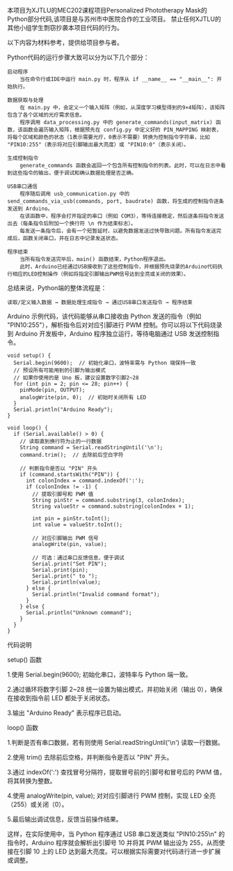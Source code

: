 本项目为XJTLU的MEC202课程项目Personalized Phototherapy Mask的Python部分代码,该项目是与苏州市中医院合作的工业项目。
禁止任何XJTLU的其他小组学生剽窃抄袭本项目代码的行为。

以下内容为材料参考，提供给项目参与者。

Python代码的运行步骤大致可以分为以下几个部分：

    启动程序
        当在命令行或IDE中运行 main.py 时，程序从 if __name__ == "__main__": 开始执行。

    数据获取与处理
        在 main.py 中，会定义一个输入矩阵（例如，从深度学习模型得到的9×4矩阵），该矩阵包含了各个区域的光疗需求信息。
        程序调用 data_processing.py 中的 generate_commands(input_matrix) 函数，该函数会遍历输入矩阵，根据预先在 config.py 中定义好的 PIN_MAPPING 映射表，将每个区域和颜色的状态（1表示需要光疗，0表示不需要）转换为控制指令字符串，比如 "PIN10:255"（表示将对应引脚输出最大亮度）或 "PIN10:0"（表示关闭）。

    生成控制指令
        generate_commands 函数会返回一个包含所有控制指令的列表。此时，可以在日志中看到这些指令的输出，便于调试和确认数据处理是否正确。

    USB串口通信
        程序随后调用 usb_communication.py 中的 send_commands_via_usb(commands, port, baudrate) 函数，将生成的控制指令逐条发送到 Arduino。
        在该函数中，程序会打开指定的串口（例如 COM3），等待连接稳定，然后逐条将指令发送出去（每条指令后附加一个换行符 \n 作为结束标志）。
        每发送一条指令后，会有一个短暂延时，以避免数据发送过快导致问题。所有指令发送完成后，函数关闭串口，并在日志中记录发送状态。

    程序结束
        当所有指令发送完毕后，main() 函数结束，Python程序退出。
        此时，Arduino已经通过USB接收到了这些控制指令，并根据预先烧录的Arduino代码执行相应的LED控制操作（例如将指定引脚输出PWM信号达到全亮或关闭的效果）。

总结来说，Python端的整体流程是：

    读取/定义输入数据 → 数据处理生成指令 → 通过USB串口发送指令 → 程序结束

 Arduino 示例代码，该代码能够从串口接收由 Python 发送的指令（例如 "PIN10:255"），解析指令后对对应引脚进行 PWM 控制。你可以将以下代码烧录到 Arduino 开发板中，Arduino 程序独立运行，等待电脑通过 USB 发送控制指令。

    void setup() {
      Serial.begin(9600);  // 初始化串口，波特率需与 Python 端保持一致
      // 预设所有可能用到的引脚为输出模式
      // 如果你使用的是 Uno 板，建议设置数字引脚2~28
      for (int pin = 2; pin <= 28; pin++) {
        pinMode(pin, OUTPUT);
        analogWrite(pin, 0);  // 初始时关闭所有 LED
      }
      Serial.println("Arduino Ready");
    }

    void loop() {
      if (Serial.available() > 0) {
        // 读取直到换行符为止的一行数据
        String command = Serial.readStringUntil('\n');
        command.trim();  // 去除前后空白字符

        // 判断指令是否以 "PIN" 开头
        if (command.startsWith("PIN")) {
          int colonIndex = command.indexOf(':');
          if (colonIndex != -1) {
            // 提取引脚号和 PWM 值
            String pinStr = command.substring(3, colonIndex);
            String valueStr = command.substring(colonIndex + 1);
        
            int pin = pinStr.toInt();
            int value = valueStr.toInt();
        
            // 对应引脚输出 PWM 信号
            analogWrite(pin, value);
        
            // 可选：通过串口反馈信息，便于调试
            Serial.print("Set PIN");
            Serial.print(pin);
            Serial.print(" to ");
            Serial.println(value);
          } else {
            Serial.println("Invalid command format");
          }
        } else {
          Serial.println("Unknown command");
        }
      }
    }

代码说明

setup() 函数

1.使用 Serial.begin(9600); 初始化串口，波特率与 Python 端一致。

2.通过循环将数字引脚 2~28 统一设置为输出模式，并初始关闭（输出 0），确保在接收到指令前 LED 都处于关闭状态。

3.输出 "Arduino Ready" 表示程序已启动。


loop() 函数

1.判断是否有串口数据，若有则使用 Serial.readStringUntil('\n') 读取一行数据。

2.使用 trim() 去除前后空格，并判断指令是否以 "PIN" 开头。

3.通过 indexOf(':') 查找冒号分隔符，提取冒号前的引脚号和冒号后的 PWM 值，将其转换为整数。

4.使用 analogWrite(pin, value); 对对应引脚进行 PWM 控制，实现 LED 全亮（255）或关闭（0）。 

5.最后输出调试信息，反馈当前操作结果。

这样，在实际使用中，当 Python 程序通过 USB 串口发送类似 "PIN10:255\n" 的指令时，Arduino 程序就会解析出引脚号 10 并将其 PWM 输出设为 255，从而使接在引脚 10 上的 LED 达到最大亮度。可以根据实际需要对代码进行进一步扩展或调整。
